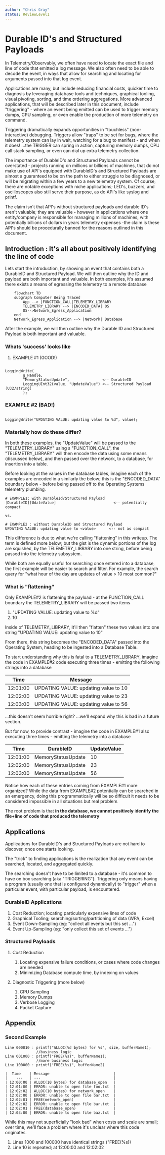 ```yaml
---
author: "Chris Gray"
status: ReviewLevel1
---
```


# Durable ID's and Structured Payloads

In Telemetry/Observably, we often have need to locate the exact file and line of
 code that emitted a log message.  We also often need to be able to decode the
 event, in ways that allow for searching and locating for arguments passed into
 that log event.

Applications are many, but include reducing financial costs, quicker time to
diagnosis by leveraging database tools and techniques, graphical tooling, visual
pivoting, sorting, and time ordering aggregations. More advanced applications,
that will be described later in this document, include "triggering" - where an
 event being emitted can be used to trigger memory dumps, CPU sampling, or even
 enable the production of more telemetry on command.

Triggering dramatically expands opportunities in "touchless" (non-interactive)
debugging.  Triggers allow "traps" to be set for bugs, where the telemetry
system can lay in wait, watching for a bug to manifest - and when it does!
...the TRIGGER can spring in action, capturing memory dumps, CPU call stack
sampling, or even can dial up extra telemetry collection.

The importance of DuableID's and Structured Payloads cannot be
overstated - projects running on millions or billions of machines, that do not
make use of API's equipped with DurableID's and Structured Payloads are almost
a guaranteed to be on the path to either struggle to be diagnosed, or will be
migrating within a few years to a new telemetry system. Of course, there are
notable exceptions with niche applications;  LED's, buzzers, and oscilloscopes
 also still serve their purpose, as do API's like syslog and printf.

The claim isn't that API's without structured payloads and durable ID's aren't
 valuable; they are valuable - however in applications where one entity/company
  is responsible for managing millions of machines, with potentially billions
  of dollars in years telemetry expenses -the claim is these API's should be
  procedurally banned for the reasons outlined in this document.

## Introduction : It's all about positively identifying the line of code

Lets start the introduction, by showing an event that contains both a DurableID
 and Structured Payload.  We will then outline why the ID and payload are both
  important and valuable.
In both examples, it's assumed there exists a means of egressing the telemetry
to a remote database

```mermaid
    flowchart TD
    subgraph Computer Being Traced
        App --> |FUNCTION_CALL|TELEMETRY_LIBRARY
        TELEMETRY_LIBRARY --> |ENCODED_DATA| OS
        OS-->Network_Egress_Application
    end
    Network_Egress_Application --> |Network| Database
```

After the example, we will then outline why the Durable ID and Structured
 Payload is both important and valuable.

### Whats 'success' looks like

1. EXAMPLE #1  (GOOD!)

```cdocs

LoggingWrite(
        g_Handle,
        "MemoryStatusUpdate",               <-- DurableID
        LoggingUInt32(value, "UpdateValue") <-- Structured Payload (U32/string)
        );
```

### EXAMPLE #2 (BAD!)

```cdocs

LoggingWrite("UPDATING VALUE: updating value to %d", value);

```

### Materially how do these differ?

In both these examples, the "UpdateValue" will be passed to the
"TELEMETRY_LIBRARY" using a "FUNCTION_CALL", the "TELEMETRY_LIBRARY"
 will then encode the data using some means
(discussed below), and then passed over the network, to a database, for
insertion into a table.

Before looking at the values in the database tables, imagine each of the
examples are encoded in a similarly the below;  this is the "ENCODED_DATA"
boundary below - before being passed off to the Operating Systems telemetry
plumbing.

```cdocs
# EXAMPLE1: with DurableId/Structured Payload
[DurableID][UdateValue]                          <-- potentially compact

vs.

# EXAMPLE2 : without DurableID and Structured Payload
UPDATING VALUE: updating value to <value>      <-- not as compact
```

This difference is due to what we're calling "flattening" in this writeup.
The term is defined more below; but the gist is the dynamic portions of the log
are squished, by the TELEMETRY_LIBRARY into one string, before being passed into
 the telemetry subsystem.

While both are equally useful for searching once entered into a database, the
 first example will be easier to search and filter.   For example, the search
 query for "what hour of the day are updates of value > 10 most common?"

### What is "flattening"

Only EXAMPLE#2 is flattening the payload - at the FUNCTION_CALL boundary the
TELEMETRY_LIBRARY will be passed two items

1. "UPDATING VALUE: updating value to %d"
1. 10

Inside of TELEMETRY_LIBRARY, it'll then "flatten" these two values into one
string "UPDATING VALUE: updating value to 10"

From there, this string becomes the "ENCODED_DATA" passed into the Operating
System, heading to be ingested into a Database Table.

To start understanding why this is fatal to a TELEMETRY_LIBRARY, imagine the
code in EXAMPLE#2 code executing three times - emitting the following strings
into a database

|  Time    | Message                              |
|    ---   | ---                                  |
| 12:01:00 | UPDATING VALUE: updating value to 10 |
| 12:02:00 | UPDATING VALUE: updating value to 23 |
| 12:03:00 | UPDATING VALUE: updating value to 56 |

...this doesn't seem horrible right?   ...we'll expand why this is bad in a
future section.

But for now, to provide contrast - imagine the code in EXAMPLE#1 also executing
 three times - emitting the telemetry into a database

|  Time    | DurableID          | UpdateValue   |
|    ---   | ---                | ---           |
| 12:01:00 | MemoryStatusUpdate | 10            |
| 12:02:00 | MemoryStatusUpdate | 23            |
| 12:03:00 | MemoryStatusUpdate | 56            |

Notice how each of these entries coming from EXAMPLE#1 more organized?  While
 the data from EXAMPLE#2 potentially can be searched in an emergency, doing this
  programmatically will be so difficult it needs to be considered impossible in
  all situations but real problem.

The root problem is that **in the database, we cannot positively identify the
file+line of code that produced the telemetry**

## Applications

Applications for DurableID's and Structured Payloads are not hard to discover,
once one starts looking.

The "trick" to finding applications is the realization that any event can be
searched, located, and aggregated quickly.

The searching doesn't have to be limited to a database - it's common to have on
 box searching (aka "TRIGGERING").  Triggering only means having a program
 (usually one that is configured dynamically) to "trigger" when a particular
 event, with particular payload, is encountered.

### DurableID Applications

1. Cost Reduction; locating particularly expensive lines of code
1. Graphical Tooling; searching/sorting/partitioning of data (WPA, Excel)
1. Event Down-Sampling (eg: "collect all events but this set ...")
1. Event Up-Sampling (eg: "only collect this set of events ...")

### Structured Payloads

1. Cost Reduction
    1. Locating expensive failure conditions, or cases where code changes are
    needed
    1. Minimizing Database compute time, by indexing on values

1. Diagnostic Triggering (more below)
    1. CPU Sampling
    1. Memory Dumps
    1. Verbose Logging
    1. Packet Capture

## Appendix

### Second Example

```cdocs
Line 000010 : printf("ALLOC(%d bytes) for %s", size, bufferName1);
              //business logic
Line 001000 : printf("FREE(%s)", bufferName1);
              //more business logic
Line 100000 : printf("FREE(%s)", bufferName2)
```

```cdocs
|  Time    | Message                             |
|    ---   | ---                                 |
| 12:00:00 | ALLOC(10 bytes) for database_open   |
| 12:01:00 | ERROR: unable to open file foo.txt  |
| 12:02:02 | ALLOC(10 bytes) for network_open    |
| 12:02:00 | ERROR: unable to open file bar.txt  |
| 12:02:01 | FREE(network_open)                  |
| 12:02:02 | ERROR: unable to open file bar.txt  |
| 12:02:01 | FREE(database_open)                 |
| 12:03:00 | ERROR: unable to open file baz.txt  |
```

While this may not superficially "look bad" when costs and scale are small;
over time, we'll face a problem where it's unclear where this code originates.

1. Lines 1000 and 100000 have identical strings ("FREE(%s))
1. Line  10 is repeated;  at 12:00:00 and 12:02:02
